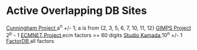 Active Overlapping DB Sites
===========================

<a href="https://homes.cerias.purdue.edu/~ssw/cun/"> Cunningham Project </a> a<sup>n</sup> +/- 1; a is from {2, 3, 5, 6, 7, 10, 11, 12}
<a href="https://www.mersenne.org/"> GIMPS Project</a> 2<sup>p</sup> - 1
<a href="https://members.loria.fr/PZimmermann/ecmnet/"> ECMNET Project </a> ecm factors >= 60 digits
<a href="https://stdkmd.net/nrr/repunit/phin10.htm"> Studio Kamada </a> 10<sup>n</sup> +/- 1
<a href="http://www.factordb.com/"> FactorDB </a> all factors<br>
